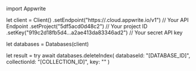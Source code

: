 import Appwrite

let client = Client()
    .setEndpoint("https://<REGION>.cloud.appwrite.io/v1") // Your API Endpoint
    .setProject("5df5acd0d48c2") // Your project ID
    .setKey("919c2d18fb5d4...a2ae413da83346ad2") // Your secret API key

let databases = Databases(client)

let result = try await databases.deleteIndex(
    databaseId: "[DATABASE_ID]",
    collectionId: "[COLLECTION_ID]",
    key: ""
)

